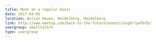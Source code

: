 ```yaml
---
title: Meet on a regular basis
date: 2017-03-03
location: Action House, Heidelberg, Heidelberg
link: http://www.meetup.com/back-to-the-future/events/xvgdrlywfbfb/
usergroup: smalltalkrn
type: usergroup
---
```

